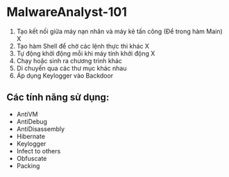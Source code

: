 # MalwareAnalyst-101

1) Tạo kết nối giữa máy nạn nhân và máy kẻ tấn công (Để trong hàm Main) X  
2) Tạo hàm Shell để chờ các lệnh thực thi khác X  
3) Tự động khởi động mỗi khi máy tính khởi động X  
4) Chạy hoặc sinh ra chương trình khác  
5) Di chuyển qua các thư mục khác nhau  
6) Áp dụng Keylogger vào Backdoor  

## Các tính năng sử dụng:
- AntiVM
- AntiDebug
- AntiDisassembly
- Hibernate
- Keylogger
- Infect to others
- Obfuscate
- Packing
